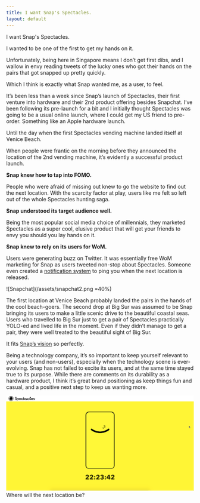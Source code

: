 ```yaml
---
title: I want Snap's Spectacles.
layout: default
---
```


I want Snap's Spectacles. 

I wanted to be one of the first to get my hands on it.

Unfortunately, being here in Singapore means I don’t get first dibs, and I wallow in envy reading tweets of the lucky ones who got their hands on the pairs that got snapped up pretty quickly.

Which I think is exactly what Snap wanted me, as a user, to feel.

It’s been less than a week since Snap’s launch of Spectacles, their first venture into hardware and their 2nd product offering besides Snapchat. I’ve been following its pre-launch for a bit and I initially thought Spectacles was going to be a usual online launch, where I could get my US friend to pre-order. Something like an Apple hardware launch.

Until the day when the first Spectacles vending machine landed itself at Venice Beach.

When people were frantic on the morning before they announced the location of the 2nd vending machine, it’s evidently a successful product launch.


<b>Snap knew how to tap into FOMO.</b>

People who were afraid of missing out knew to go the website to find out the next location. With the scarcity factor at play, users like me felt so left out of the whole Spectacles hunting saga.

<b>Snap understood its target audience well.</b>

Being the most popular social media choice of millennials, they marketed Spectacles as a super cool, elusive product that will get your friends to envy you should you lay hands on it.

<b>Snap knew to rely on its users for WoM.</b>

Users were generating buzz on Twitter. It was essentially free WoM marketing for Snap as users tweeted non-stop about Spectacles.
Someone even created a <a href="https://www.producthunt.com/posts/snapbot-spotter">notification system</a> to ping you when the next location is released.

![Snapchat](/assets/snapchat2.png =40%)


The first location at Venice Beach probably landed the pairs in the hands of the cool beach-goers.
The second drop at Big Sur was assumed to be Snap bringing its users to make a little scenic drive to the beautiful coastal seas. Users who travelled to Big Sur just to get a pair of Spectacles practically YOLO-ed and lived life in the moment. Even if they didn’t manage to get a pair, they were well treated to the beautiful sight of Big Sur.

It fits <a href="http://www.businessinsider.sg/snapchat-company-mission-ipo-2016-10/#pWJ8kTMVmqjlBzdd.97">Snap’s vision</a> so perfectly.

Being a technology company, it’s so important to keep yourself relevant to your users (and non-users), especially when the technology scene is ever-evolving. Snap has not failed to excite its users,  and at the same time stayed true to its purpose. While there are comments on its durability as a hardware product, I think it’s great brand positioning as keep things fun and casual, and a positive next step to keep us wanting more.


![Snapchat](/assets/snapchatlandingpage.png)
Where will the next location be?
